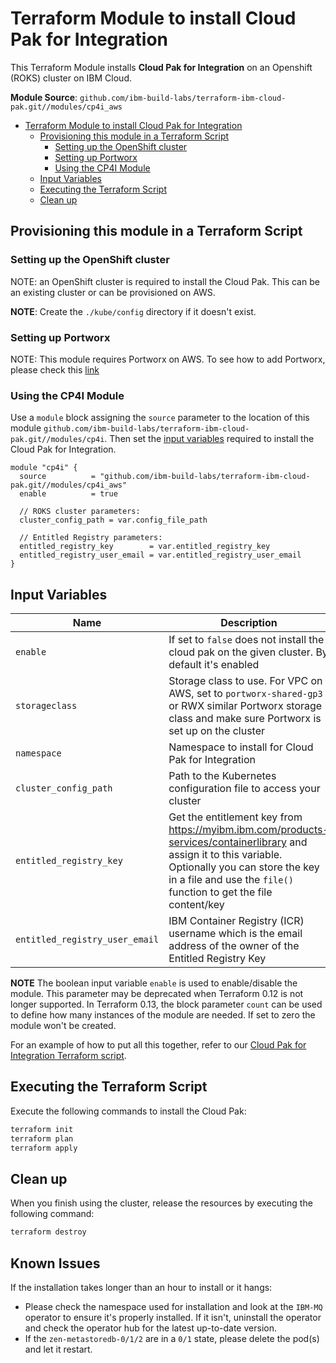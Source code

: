 # Terraform Module to install Cloud Pak for Integration

This Terraform Module installs **Cloud Pak for Integration** on an Openshift (ROKS) cluster on IBM Cloud.

**Module Source**: `github.com/ibm-build-labs/terraform-ibm-cloud-pak.git//modules/cp4i_aws`

- [Terraform Module to install Cloud Pak for Integration](#terraform-module-to-install-cloud-pak-for-integration)
  - [Provisioning this module in a Terraform Script](#provisioning-this-module-in-a-terraform-script)
    - [Setting up the OpenShift cluster](#setting-up-the-openshift-cluster)
    - [Setting up Portworx](#setting-up-portworx)
    - [Using the CP4I Module](#using-the-cp4i-module)
  - [Input Variables](#input-variables)
  - [Executing the Terraform Script](#executing-the-terraform-script)
  - [Clean up](#clean-up)

## Provisioning this module in a Terraform Script

### Setting up the OpenShift cluster

NOTE: an OpenShift cluster is required to install the Cloud Pak. This can be an existing cluster or can be provisioned on AWS.

**NOTE**: Create the `./kube/config` directory if it doesn't exist.

### Setting up Portworx

NOTE: This module requires Portworx on AWS. To see how to add Portworx, please check this [link](https://github.com/ibm-build-labs/terraform-ibm-cloud-pak/tree/main/modulesportworx_aws)

### Using the CP4I Module

Use a `module` block assigning the `source` parameter to the location of this module `github.com/ibm-build-labs/terraform-ibm-cloud-pak.git//modules/cp4i`. Then set the [input variables](#input-variables) required to install the Cloud Pak for Integration.

```hcl
module "cp4i" {
  source          = "github.com/ibm-build-labs/terraform-ibm-cloud-pak.git//modules/cp4i_aws"
  enable          = true

  // ROKS cluster parameters:
  cluster_config_path = var.config_file_path

  // Entitled Registry parameters:
  entitled_registry_key        = var.entitled_registry_key
  entitled_registry_user_email = var.entitled_registry_user_email
}
```

## Input Variables

| Name                               | Description                                                                                                                                                                                                                | Default                     | Required |
| ---------------------------------- | -------------------------------------------------------------------------------------------------------------------------------------------------------------------------------------------------------------------------- | --------------------------- | -------- |
| `enable`                           | If set to `false` does not install the cloud pak on the given cluster. By default it's enabled  | `true`                      | No       |
| `storageclass`                           | Storage class to use.  For VPC on AWS, set to `portworx-shared-gp3` or RWX similar Portworx storage class and make sure Portworx is set up on the cluster                                                | `ibmc-file-gold-gid`                      | No       |
| `namespace`                           | Namespace to install for Cloud Pak for Integration | `cp4i`                      | No       |
| `cluster_config_path`                           | Path to the Kubernetes configuration file to access your cluster | `./.kube/config`                      | No       |
| `entitled_registry_key`            | Get the entitlement key from https://myibm.ibm.com/products-services/containerlibrary and assign it to this variable. Optionally you can store the key in a file and use the `file()` function to get the file content/key |                             | Yes      |
| `entitled_registry_user_email`     | IBM Container Registry (ICR) username which is the email address of the owner of the Entitled Registry Key |                             | Yes      |

**NOTE** The boolean input variable `enable` is used to enable/disable the module. This parameter may be deprecated when Terraform 0.12 is not longer supported. In Terraform 0.13, the block parameter `count` can be used to define how many instances of the module are needed. If set to zero the module won't be created.

For an example of how to put all this together, refer to our [Cloud Pak for Integration Terraform script](https://github.com/ibm-build-labs/cloud-pak-sandboxes/tree/master/terraform/cp4int).

## Executing the Terraform Script

Execute the following commands to install the Cloud Pak:

```bash
terraform init
terraform plan
terraform apply
```

## Clean up

When you finish using the cluster, release the resources by executing the following command:

```bash
terraform destroy
```

## Known Issues

If the installation takes longer than an hour to install or it hangs:

- Please check the namespace used for installation and look at the `IBM-MQ` operator to ensure it's properly installed. If it isn't, uninstall the operator and check the operator hub for the latest up-to-date version.
- If the `zen-metastoredb-0/1/2` are in a `0/1` state, please delete the pod(s) and let it restart.
